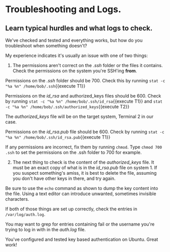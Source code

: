 # Troubleshooting and Logs.

## Learn typical hurdles and what logs to check.

We've checked and tested and everything works, but how do you troubleshoot when something doesn't?

My experience indicates it's usually an issue with one of two things:

1. The permissions aren't correct on the _.ssh_ folder or the files it contains. Check the permissions on the system you're SSH'ing **from**.

Permissions on the _.ssh_ folder should be 700. Check this by running `stat -c "%a %n" /home/bob/.ssh`{{execute T1}}

Permissions on the _id_rsa_ and authorized_keys files should be 600. Check by running `stat -c "%a %n" /home/bob/.ssh/id_rsa`{{execute T1}} and `stat -c "%a %n" /home/bob/.ssh/authorized_keys`{{execute T2}}

The _authorized_keys_ file will be on the target system, Terminal 2 in our case.

Permissions on the _id_rsa.pub_ file should be 600. Check by running `stat -c "%a %n" /home/bob/.ssh/id_rsa.pub`{{execute T1}}

If any permissions are incorrect, fix them by running `chmod`. Type `chmod 700 .ssh` to set the permissions on the .ssh folder to 700 for example.

2. The next thing to check is the content of the _authorized_keys_ file. It must be an exact copy of what is in the _id_rsa.pub_ file on system 1. If you suspect something's amiss, it is best to delete the file, assuming you don't have other keys in there, and try again.

Be sure to use the `echo` command as shown to dump the key content into the file. Using a text editor can introduce unwanted, sometimes invisible characters.

If both of those things are set up correctly, check the entries in `/var/log/auth.log`.

You may want to grep for entries containing fail or the username you're trying to log in with in the _auth.log_ file.

You've configured and tested key based authentication on Ubuntu. Great work!
